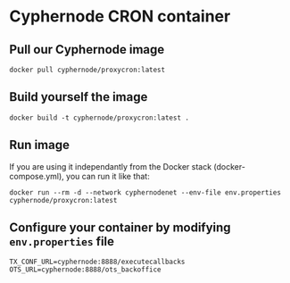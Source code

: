 # Cyphernode CRON container

## Pull our Cyphernode image

```shell
docker pull cyphernode/proxycron:latest
```

## Build yourself the image

```shell
docker build -t cyphernode/proxycron:latest .
```

## Run image

If you are using it independantly from the Docker stack (docker-compose.yml), you can run it like that:

```shell
docker run --rm -d --network cyphernodenet --env-file env.properties cyphernode/proxycron:latest
```

## Configure your container by modifying `env.properties` file

```properties
TX_CONF_URL=cyphernode:8888/executecallbacks
OTS_URL=cyphernode:8888/ots_backoffice
```
